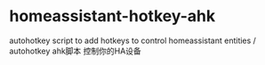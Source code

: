# homeassistant-hotkey-ahk
autohotkey script to add hotkeys to control homeassistant entities / autohotkey ahk脚本 控制你的HA设备

